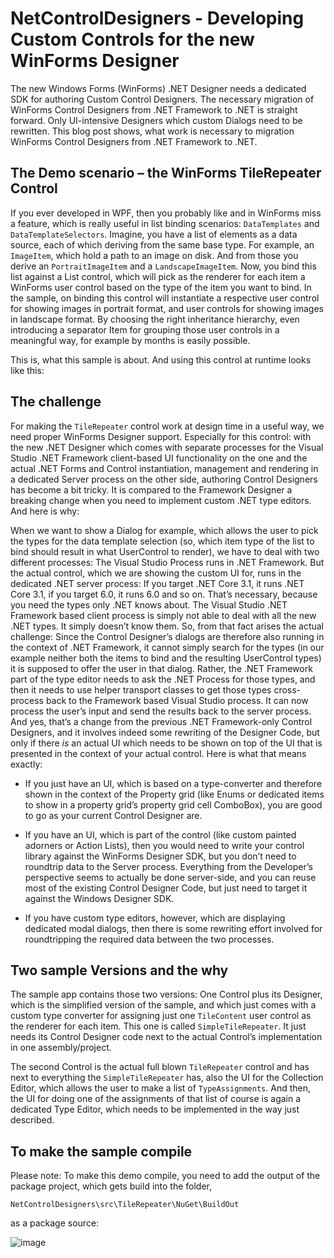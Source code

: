 # NetControlDesigners - Developing Custom Controls for the new WinForms Designer

The new Windows Forms (WinForms) .NET Designer needs a dedicated SDK for
authoring Custom Control Designers. The necessary migration of WinForms Control
Designers from .NET Framework to .NET is straight forward. Only UI-intensive
Designers which custom Dialogs need to be rewritten. This blog post shows, what
work is necessary to migration WinForms Control Designers from .NET Framework to
.NET.

## The Demo scenario – the WinForms TileRepeater Control

If you ever developed in WPF, then you probably like and in WinForms miss a
feature, which is really useful in list binding scenarios: `DataTemplates` and
`DataTemplateSelectors`. Imagine, you have a list of elements as a data
source, each of which deriving from the same base type. For example, an
`ImageItem`, which hold a path to an image on disk. And from those you derive
an `PortraitImageItem` and a `LandscapeImageItem`. Now, you bind this list
against a List control, which will pick as the renderer for each item a WinForms
user control based on the type of the item you want to bind. In the sample, on
binding this control will instantiate a respective user control for showing
images in portrait format, and user controls for showing images in landscape
format. By choosing the right inheritance hierarchy, even introducing a
separator Item for grouping those user controls in a meaningful way, for example
by months is easily possible.

This is, what this sample is about. And using this control at runtime looks like
this:

## The challenge

For making the `TileRepeater` control work at design time in a useful way, we
need proper WinForms Designer support. Especially for this control: with the new
.NET Designer which comes with separate processes for the Visual Studio .NET
Framework client-based UI functionality on the one and the actual .NET Forms and
Control instantiation, management and rendering in a dedicated Server process on
the other side, authoring Control Designers has become a bit tricky. It is
compared to the Framework Designer a breaking change when you need to implement
custom .NET type editors. And here is why:

When we want to show a Dialog for example, which allows the user to pick the
types for the data template selection (so, which item type of the list to bind
should result in what UserControl to render), we have to deal with two different
processes: The Visual Studio Process runs in .NET Framework. But the actual
control, which we are showing the custom UI for, runs in the dedicated .NET
server process: If you target .NET Core 3.1, it runs .NET Core 3.1, if you
target 6.0, it runs 6.0 and so on. That’s necessary, because you need the types
only .NET knows about. The Visual Studio .NET Framework based client process is
simply not able to deal with all the new .NET types. It simply doesn’t know
them. So, from that fact arises the actual challenge: Since the Control
Designer’s dialogs are therefore also running in the context of .NET Framework,
it cannot simply search for the types (in our example neither both the items to
bind and the resulting UserControl types) it is supposed to offer the user in
that dialog. Rather, the .NET Framework part of the type editor needs to ask the
.NET Process for those types, and then it needs to use helper transport classes
to get those types cross-process back to the Framework based Visual Studio
process. It can now process the user’s input and send the results back to the
server process. And yes, that’s a change from the previous .NET Framework-only
Control Designers, and it involves indeed some rewriting of the Designer Code,
but only if there *is* an actual UI which needs to be shown on top of the UI
that is presented in the context of your actual control. Here is what that means
exactly:

-   If you just have an UI, which is based on a type-converter and therefore
    shown in the context of the Property grid (like Enums or dedicated items to
    show in a property grid’s property grid cell ComboBox), you are good to go
    as your current Control Designer are.

-   If you have an UI, which is part of the control (like custom painted
    adorners or Action Lists), then you would need to write your control library
    against the WinForms Designer SDK, but you don’t need to roundtrip data to
    the Server process. Everything from the Developer’s perspective seems to
    actually be done server-side, and you can reuse most of the existing Control
    Designer Code, but just need to target it against the Windows Designer SDK.

-   If you have custom type editors, however, which are displaying dedicated
    modal dialogs, then there is some rewriting effort involved for
    roundtripping the required data between the two processes.

## Two sample Versions and the why

The sample app contains those two versions: One Control plus its Designer, which
is the simplified version of the sample, and which just comes with a custom type
converter for assigning just one `TileContent` user control as the renderer
for each item. This one is called `SimpleTileRepeater`. It just needs its
Control Designer code next to the actual Control’s implementation in one
assembly/project.

The second Control is the actual full blown `TileRepeater` control and has
next to everything the `SimpleTileRepeater` has, also the UI for the
Collection Editor, which allows the user to make a list of `TypeAssignments`.
And then, the UI for doing one of the assignments of that list of course is
again a dedicated Type Editor, which needs to be implemented in the way just
described.

## To make the sample compile

Please note: To make this demo compile, you need to add the output of the package project, which gets build into the folder,

```
NetControlDesigners\src\TileRepeater\NuGet\BuildOut
```

as a package source:

![image](https://user-images.githubusercontent.com/9663150/156468092-46e6087f-5a2f-4928-9398-e3fe859dc5c2.png)
